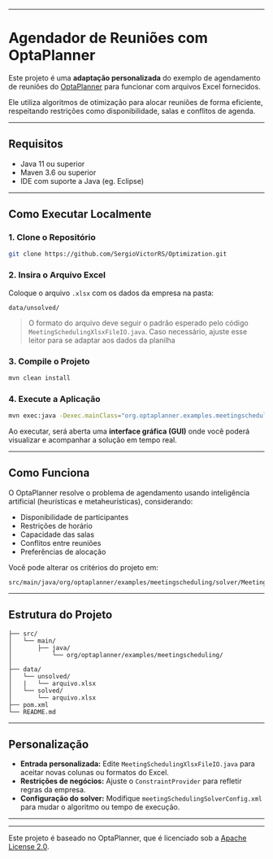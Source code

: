 
---
# Agendador de Reuniões com OptaPlanner

Este projeto é uma **adaptação personalizada** do exemplo de agendamento de reuniões do [OptaPlanner](https://www.optaplanner.org/) para funcionar com arquivos Excel fornecidos.

Ele utiliza algoritmos de otimização para alocar reuniões de forma eficiente, respeitando restrições como disponibilidade, salas e conflitos de agenda.

---

## Requisitos

- Java 11 ou superior
- Maven 3.6 ou superior
- IDE com suporte a Java (eg. Eclipse)

---

## Como Executar Localmente

### 1. Clone o Repositório

```bash
git clone https://github.com/SergioVictorRS/Optimization.git
````

### 2. Insira o Arquivo Excel

Coloque o arquivo `.xlsx` com os dados da empresa na pasta:

```
data/unsolved/
```

> O formato do arquivo deve seguir o padrão esperado pelo código `MeetingSchedulingXlsxFileIO.java`.
> Caso necessário, ajuste esse leitor para se adaptar aos dados da planilha
### 3. Compile o Projeto

```bash
mvn clean install
```

### 4. Execute a Aplicação

```bash
mvn exec:java -Dexec.mainClass="org.optaplanner.examples.meetingscheduling.app.MeetingSchedulingApp"
```

Ao executar, será aberta uma **interface gráfica (GUI)** onde você poderá visualizar e acompanhar a solução em tempo real.

---

## Como Funciona

O OptaPlanner resolve o problema de agendamento usando inteligência artificial (heurísticas e metaheurísticas), considerando:

* Disponibilidade de participantes
* Restrições de horário
* Capacidade das salas
* Conflitos entre reuniões
* Preferências de alocação

Você pode alterar os critérios do projeto em:

```
src/main/java/org/optaplanner/examples/meetingscheduling/solver/MeetingSchedulingConstraintProvider.java
```

---

## Estrutura do Projeto

```
├── src/
│   └── main/
│       ├── java/
│           └── org/optaplanner/examples/meetingscheduling/
│       
├── data/
│   └── unsolved/
│   |   └── arquivo.xlsx
│   └── solved/
│       └── arquivo.xlsx
├── pom.xml
└── README.md
```

---

## Personalização

* **Entrada personalizada:** Edite `MeetingSchedulingXlsxFileIO.java` para aceitar novas colunas ou formatos do Excel.
* **Restrições de negócios:** Ajuste o `ConstraintProvider` para refletir regras da empresa.
* **Configuração do solver:** Modifique `meetingSchedulingSolverConfig.xml` para mudar o algoritmo ou tempo de execução.

---

---
Este projeto é baseado no OptaPlanner, que é licenciado sob a [Apache License 2.0](https://www.apache.org/licenses/LICENSE-2.0).

